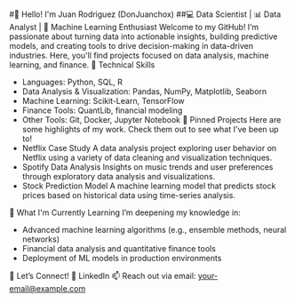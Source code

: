 #👋 Hello! I'm Juan Rodriguez (DonJuanchox)
##💻 Data Scientist | 📊 Data Analyst | 🤖 Machine Learning Enthusiast
Welcome to my GitHub! I’m passionate about turning data into actionable insights, building predictive models, and creating tools to drive decision-making in data-driven industries. Here, you'll find projects focused on data analysis, machine learning, and finance.
🔧 Technical Skills
- Languages: Python, SQL, R
- Data Analysis & Visualization: Pandas, NumPy, Matplotlib, Seaborn
- Machine Learning: Scikit-Learn, TensorFlow
- Finance Tools: QuantLib, financial modeling
- Other Tools: Git, Docker, Jupyter Notebook
📌 Pinned Projects
Here are some highlights of my work. Check them out to see what I've been up to!
- Netflix Case Study
  A data analysis project exploring user behavior on Netflix using a variety of data cleaning and visualization techniques.
- Spotify Data Analysis
  Insights on music trends and user preferences through exploratory data analysis and visualizations.
- Stock Prediction Model
  A machine learning model that predicts stock prices based on historical data using time-series analysis.

🌱 What I'm Currently Learning
I’m deepening my knowledge in:
- Advanced machine learning algorithms (e.g., ensemble methods, neural networks)
- Financial data analysis and quantitative finance tools
- Deployment of ML models in production environments

🤝 Let’s Connect!
💼 LinkedIn
📫 Reach out via email: your-email@example.com
<!---
DonJuanchox/DonJuanchox is a ✨ special ✨ repository because its `README.md` (this file) appears on your GitHub profile.
You can click the Preview link to take a look at your changes.
--->
